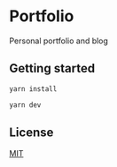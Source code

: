# Portfolio
Personal portfolio and blog

## Getting started
```bash
yarn install
```
```bash
yarn dev
```

## License
[MIT](LICENSE)
